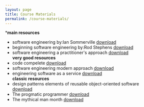 ```yaml
---
layout: page
title: Course Materials
permalink: /course-materials/
---
```

***main resources**
* software engineering by:Ian Sommerville [download](static_files/materail/Books/aaaa.pdf)
* beginning software engineering by:Rod Stephens [download](static_files/materail/Books/bbbb.pdf)
* software engineering a practitioner's approach [download](static_files/materail/Books/cccc.pdf)<br />
**very good resources**<br />
* code compelete [download](static_files/materail/Books/dddd.pdf)
* software engineering modern approach [download]()
* engineering software as a service [download](static_files/materail/Books/eeee.pdf)<br />
**classic resources**<br />
* design patterns elements of reusable object-oriented software [download]()
* The progmatic programmer [download](static_files/materail/Books/thepr.pdf)
* The mythical man month [download](static_files/materail/Books/man.pdf)<br />
<!-- **some resource for object oriented system design**
* [Object Oriented Programming In Csharp For C And Java Programmers](static_files/materail/Books/ada95oop.pdf)
* [OOP Learn Object Oriented Thinking and Programming by:Rudolf Pecinovský,CSc](static_files/materail/Books/11_The_Smarter_Student_Skills_And_Strategies_for_Success_at_University.pdf) -->
